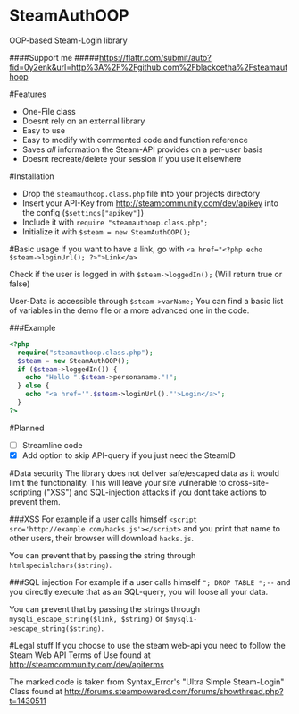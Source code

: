 # SteamAuthOOP
OOP-based Steam-Login library

####Support me
#####https://flattr.com/submit/auto?fid=0y2enk&url=http%3A%2F%2Fgithub.com%2Fblackcetha%2Fsteamauthoop

#Features
- One-File class
- Doesnt rely on an external library
- Easy to use
- Easy to modify with commented code and function reference
- Saves *all* information the Steam-API provides on a per-user basis
- Doesnt recreate/delete your session if you use it elsewhere

#Installation
- Drop the `steamauthoop.class.php` file into your projects directory
- Insert your API-Key from http://steamcommunity.com/dev/apikey into the config (`$settings["apikey"]`)
- Include it with `require "steamauthoop.class.php";`
- Initialize it with `$steam = new SteamAuthOOP();`

#Basic usage
If you want to have a link, go with
`<a href="<?php echo $steam->loginUrl(); ?>">Link</a>`


Check if the user is logged in with
`$steam->loggedIn();`
(Will return true or false)


User-Data is accessible through `$steam->varName;`
You can find a basic list of variables in the demo file or a more advanced one in the code.


###Example

```php
<?php
  require("steamauthoop.class.php");
  $steam = new SteamAuthOOP();
  if ($steam->loggedIn()) {
    echo "Hello ".$steam->personaname."!";
  } else {
    echo "<a href='".$steam->loginUrl()."'>Login</a>";
  }
?>
```

#Planned
* [ ] Streamline code
* [x] Add option to skip API-query if you just need the SteamID

#Data security
The library does not deliver safe/escaped data as it would limit the functionality.
This will leave your site vulnerable to cross-site-scripting ("XSS") and SQL-injection attacks if you dont take actions to prevent them.

###XSS
For example if a user calls himself `<script src='http://example.com/hacks.js'></script>` and you print that name to other users, their browser will download `hacks.js`.

You can prevent that by passing the string through `htmlspecialchars($string)`.

###SQL injection
For example if a user calls himself `"; DROP TABLE *;--` and you directly execute that as an SQL-query, you will loose all your data.

You can prevent that by passing the strings through `mysqli_escape_string($link, $string)` or `$mysqli->escape_string($string)`.

#Legal stuff
If you choose to use the steam web-api you need to follow the Steam Web API Terms of Use found at
http://steamcommunity.com/dev/apiterms

The marked code is taken from Syntax_Error's "Ultra Simple Steam-Login" Class found at http://forums.steampowered.com/forums/showthread.php?t=1430511

